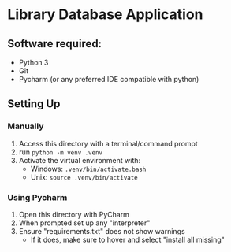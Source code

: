 # Library Database Application

## Software required:
- Python 3
- Git
- Pycharm (or any preferred IDE compatible with python)

## Setting Up
### Manually
1. Access this directory with a terminal/command prompt
2. run `python -m venv .venv`
3. Activate the virtual environment with:
   - Windows: `.venv/bin/activate.bash`
   - Unix: `source .venv/bin/activate`

### Using Pycharm
1. Open this directory with PyCharm
2. When prompted set up any "interpreter"
3. Ensure "requirements.txt" does not show warnings
   - If it does, make sure to hover and select "install all missing"